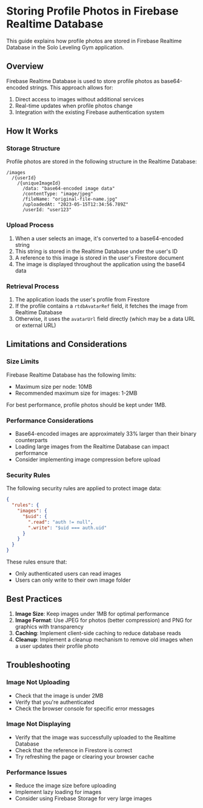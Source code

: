 # Storing Profile Photos in Firebase Realtime Database

This guide explains how profile photos are stored in Firebase Realtime Database in the Solo Leveling Gym application.

## Overview

Firebase Realtime Database is used to store profile photos as base64-encoded strings. This approach allows for:

1. Direct access to images without additional services
2. Real-time updates when profile photos change
3. Integration with the existing Firebase authentication system

## How It Works

### Storage Structure

Profile photos are stored in the following structure in the Realtime Database:

```
/images
  /{userId}
    /{uniqueImageId}
      /data: "base64-encoded image data"
      /contentType: "image/jpeg"
      /fileName: "original-file-name.jpg"
      /uploadedAt: "2023-05-15T12:34:56.789Z"
      /userId: "user123"
```

### Upload Process

1. When a user selects an image, it's converted to a base64-encoded string
2. This string is stored in the Realtime Database under the user's ID
3. A reference to this image is stored in the user's Firestore document
4. The image is displayed throughout the application using the base64 data

### Retrieval Process

1. The application loads the user's profile from Firestore
2. If the profile contains a `rtdbAvatarRef` field, it fetches the image from Realtime Database
3. Otherwise, it uses the `avatarUrl` field directly (which may be a data URL or external URL)

## Limitations and Considerations

### Size Limits

Firebase Realtime Database has the following limits:

- Maximum size per node: 10MB
- Recommended maximum size for images: 1-2MB

For best performance, profile photos should be kept under 1MB.

### Performance Considerations

- Base64-encoded images are approximately 33% larger than their binary counterparts
- Loading large images from the Realtime Database can impact performance
- Consider implementing image compression before upload

### Security Rules

The following security rules are applied to protect image data:

```json
{
  "rules": {
    "images": {
      "$uid": {
        ".read": "auth != null",
        ".write": "$uid === auth.uid"
      }
    }
  }
}
```

These rules ensure that:
- Only authenticated users can read images
- Users can only write to their own image folder

## Best Practices

1. **Image Size**: Keep images under 1MB for optimal performance
2. **Image Format**: Use JPEG for photos (better compression) and PNG for graphics with transparency
3. **Caching**: Implement client-side caching to reduce database reads
4. **Cleanup**: Implement a cleanup mechanism to remove old images when a user updates their profile photo

## Troubleshooting

### Image Not Uploading

- Check that the image is under 2MB
- Verify that you're authenticated
- Check the browser console for specific error messages

### Image Not Displaying

- Verify that the image was successfully uploaded to the Realtime Database
- Check that the reference in Firestore is correct
- Try refreshing the page or clearing your browser cache

### Performance Issues

- Reduce the image size before uploading
- Implement lazy loading for images
- Consider using Firebase Storage for very large images
